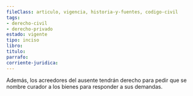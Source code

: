 ```yaml
---
fileClass: articulo, vigencia, historia-y-fuentes, codigo-civil
tags:
- derecho-civil
- derecho-privado
estado: vigente
tipo: inciso
libro:
titulo:
parrafo:
corriente-juridica:
---
```

Además, los acreedores del ausente tendrán derecho para pedir que se nombre curador a los bienes para responder a sus demandas.